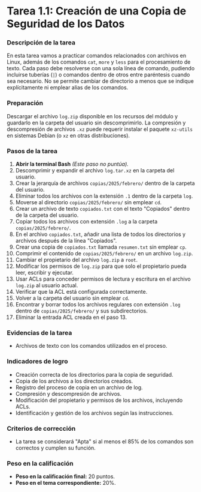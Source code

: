 # **Tarea 1.1: Creación de una Copia de Seguridad de los Datos**

### **Descripción de la tarea**

En esta tarea vamos a practicar comandos relacionados con archivos en Linux, además de los comandos `cat`, `more` y `less` para el procesamiento de texto. Cada paso debe resolverse con una sola línea de comando, pudiendo incluirse tuberías (`|`) o comandos dentro de otros entre paréntesis cuando sea necesario. No se permite cambiar de directorio a menos que se indique explícitamente ni emplear alias de los comandos.

### **Preparación**

Descargar el archivo `log.zip` disponible en los recursos del módulo y guardarlo en la carpeta del usuario sin descomprimirlo. La compresión y descompresión de archivos `.xz` puede requerir instalar el paquete `xz-utils` en sistemas Debian (o `xz` en otras distribuciones).

### **Pasos de la tarea**

1. **Abrir la terminal Bash** *(Este paso no puntúa).*
2. Descomprimir y expandir el archivo `log.tar.xz` en la carpeta del usuario.
3. Crear la jerarquía de archivos `copias/2025/febrero/` dentro de la carpeta del usuario.
4. Eliminar todos los archivos con la extensión `.1` dentro de la carpeta `log`.
5. Moverse al directorio `copias/2025/febrero/` sin emplear `cd`.
6. Crear un archivo de texto `copiados.txt` con el texto "Copiados" dentro de la carpeta del usuario.
7. Copiar todos los archivos con extensión `.log` a la carpeta `copias/2025/febrero/`.
8. En el archivo `copiados.txt`, añadir una lista de todos los directorios y archivos después de la línea "Copiados".
9. Crear una copia de `copiados.txt` llamada `resumen.txt` sin emplear `cp`.
10. Comprimir el contenido de `copias/2025/febrero/` en un archivo `log.zip`.
11. Cambiar el propietario del archivo `log.zip` a `root`.
12. Modificar los permisos de `log.zip` para que solo el propietario pueda leer, escribir y ejecutar.
13. Usar ACLs para conceder permisos de lectura y escritura en el archivo `log.zip` al usuario actual.
14. Verificar que la ACL está configurada correctamente.
15. Volver a la carpeta del usuario sin emplear `cd`.
16. Encontrar y borrar todos los archivos regulares con extensión `.log` dentro de `copias/2025/febrero/` y sus subdirectorios.
17. Eliminar la entrada ACL creada en el paso 13.

### **Evidencias de la tarea**

- Archivos de texto con los comandos utilizados en el proceso.

### **Indicadores de logro**

- Creación correcta de los directorios para la copia de seguridad.
- Copia de los archivos a los directorios creados.
- Registro del proceso de copia en un archivo de log.
- Compresión y descompresión de archivos.
- Modificación del propietario y permisos de los archivos, incluyendo ACLs.
- Identificación y gestión de los archivos según las instrucciones.

### **Criterios de corrección**

- La tarea se considerará "Apta" si al menos el 85% de los comandos son correctos y cumplen su función.

### **Peso en la calificación**

- **Peso en la calificación final:** 20 puntos.  
- **Peso en el tema correspondiente:** 20%.
